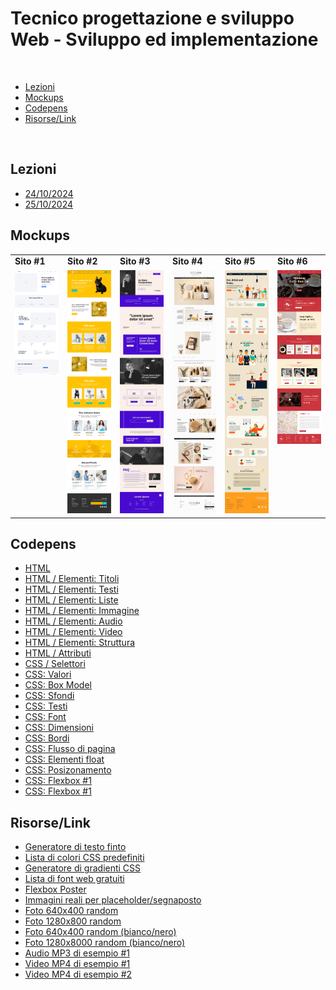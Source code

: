 # Tecnico progettazione e sviluppo Web - Sviluppo ed implementazione

<br/>

* [Lezioni](#lessons)
* [Mockups](#mockups)
* [Codepens](#codepens)
* [Risorse/Link](#resources)

<br/>

<a name="lessons"></a>
## Lezioni

* [24/10/2024](./lezioni/2024-10-24.pdf)
* [25/10/2024](./lezioni/2024-10-25.pdf)

<a name="mockups"></a>
## Mockups

<table width="100%">
    <tr>
        <td><strong>Sito #1</strong></td>
        <td><strong>Sito #2</strong></td>
        <td><strong>Sito #3</strong></td>
        <td><strong>Sito #4</strong></td>
        <td><strong>Sito #5</strong></td>
        <td><strong>Sito #6</strong></td>
    </tr>
    <tr>
        <td valign="top">
            <a href="./mockups/website-0/README.md"><img src="./mockups/website-0/website-0.jpg" width="100"/></a>
        </td>
        <td valign="top">
            <a href="./mockups/website-1/README.md"><img src="./mockups/website-1/website-1.jpg" width="100"/></a>
        </td>
        <td valign="top">
            <a href="./mockups/website-2/README.md"><img src="./mockups/website-2/website-2.jpg" width="100"/></a>
        </td>
        <td valign="top">
            <a href="./mockups/website-3/README.md"><img src="./mockups/website-3/website-3.jpg" width="100"/></a>
        </td>
        <td valign="top">
            <a href="./mockups/website-4/README.md"><img src="./mockups/website-4/website-4.jpg" width="100"/></a>
        </td>
        <td valign="top">
            <a href="./mockups/website-5/README.md"><img src="./mockups/website-5/website-5.jpg" width="100"/></a>
        </td>
    </tr>
</table>

<a name="codepens"></a>
## Codepens

* [HTML](https://codepen.io/danielrampanelli/pen/vYoWObY)
* [HTML / Elementi: Titoli](https://codepen.io/danielrampanelli/pen/abeVvKb)
* [HTML / Elementi: Testi](https://codepen.io/danielrampanelli/pen/RwXjaoO)
* [HTML / Elementi: Liste](https://codepen.io/danielrampanelli/pen/PoMONmY)
* [HTML / Elementi: Immagine](https://codepen.io/danielrampanelli/pen/VworaQN)
* [HTML / Elementi: Audio](https://codepen.io/danielrampanelli/pen/xxvPjRO)
* [HTML / Elementi: Video](https://codepen.io/danielrampanelli/pen/rNXYevJ)
* [HTML / Elementi: Struttura](https://codepen.io/danielrampanelli/pen/eYqeZKV)
* [HTML / Attributi](https://codepen.io/danielrampanelli/pen/YzmEqjo)
* [CSS / Selettori](https://codepen.io/danielrampanelli/pen/eYqeZLV)
* [CSS: Valori](https://codepen.io/danielrampanelli/pen/JjgOXew)
* [CSS: Box Model](https://codepen.io/danielrampanelli/pen/ZEgaWVr)
* [CSS: Sfondi](https://codepen.io/danielrampanelli/pen/rNXYeov)
* [CSS: Testi](https://codepen.io/danielrampanelli/pen/zYgPqyL)
* [CSS: Font](https://codepen.io/danielrampanelli/pen/JjgOBXV)
* [CSS: Dimensioni](https://codepen.io/danielrampanelli/pen/ExqbKGe)
* [CSS: Bordi](https://codepen.io/danielrampanelli/pen/abeVNPR)
* [CSS: Flusso di pagina](https://codepen.io/danielrampanelli/pen/mdNqKqY)
* [CSS: Elementi float](https://codepen.io/danielrampanelli/pen/QWeOxaE)
* [CSS: Posizonamento](https://codepen.io/danielrampanelli/pen/xxvPVmQ)
* [CSS: Flexbox #1](https://codepen.io/danielrampanelli/pen/KKOyBvo)
* [CSS: Flexbox #1](https://codepen.io/danielrampanelli/pen/KKOyBvo)

<a name="resources"></a>
## Risorse/Link

* [Generatore di testo finto](https://loremipsum.io)
* [Lista di colori CSS predefiniti](https://www.w3schools.com/tags/ref_colornames.asp)
* [Generatore di gradienti CSS](https://cssgradient.io)
* [Lista di font web gratuiti](https://fonts.google.com)
* [Flexbox Poster](https://css-tricks.com/wp-content/uploads/2022/02/css-flexbox-poster.png)
* [Immagini reali per placeholder/segnaposto](https://picsum.photos)
* [Foto 640x400 random](https://picsum.photos/640/400)
* [Foto 1280x800 random](https://picsum.photos/1280/800)
* [Foto 640x400 random (bianco/nero)](https://picsum.photos/640/400?grayscale)
* [Foto 1280x8000 random (bianco/nero)](https://picsum.photos/1280/800?grayscale)
* [Audio MP3 di esempio #1](https://download.samplelib.com/mp3/sample-3s.mp3)
* [Video MP4 di esempio #1](https://onlinetestcase.com/wp-content/uploads/2023/06/1MB.mp4)
* [Video MP4 di esempio #2](https://file-examples.com/storage/feb05093336710053a32bc1/2017/04/file_example_MP4_480_1_5MG.mp4)